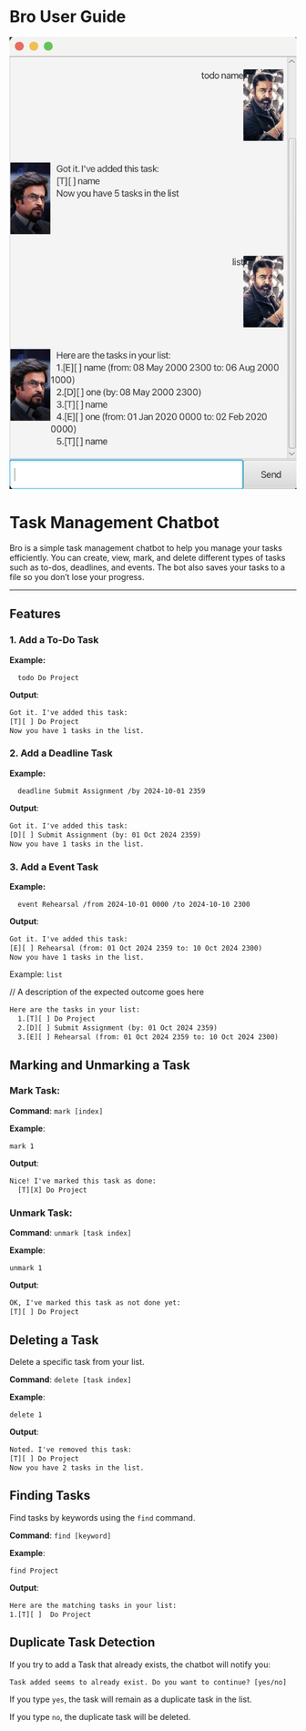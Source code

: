 # Bro User Guide

![Ui.png](Ui.png)

# Task Management Chatbot

Bro is a simple task management chatbot to help you manage your tasks efficiently. You can create, view, mark, and delete different types of tasks such as to-dos, deadlines, and events. The bot also saves your tasks to a file so you don’t lose your progress.

---

## Features

### 1. Add a To-Do Task

**Example:**

```
  todo Do Project
  ```

**Output**:
  ```
  Got it. I've added this task:
  [T][ ] Do Project
  Now you have 1 tasks in the list.
  ```

### 2. Add a Deadline Task

**Example:**

```
  deadline Submit Assignment /by 2024-10-01 2359
  ```

**Output**:
  ```
  Got it. I've added this task:
  [D][ ] Submit Assignment (by: 01 Oct 2024 2359)
  Now you have 1 tasks in the list.
  ```

### 3. Add a Event Task

**Example:**

```
  event Rehearsal /from 2024-10-01 0000 /to 2024-10-10 2300 
  ```

**Output**:
  ```
  Got it. I've added this task:
  [E][ ] Rehearsal (from: 01 Oct 2024 2359 to: 10 Oct 2024 2300)
  Now you have 1 tasks in the list.
  ```

Example: `list`

// A description of the expected outcome goes here

```
Here are the tasks in your list:
  1.[T][ ] Do Project
  2.[D][ ] Submit Assignment (by: 01 Oct 2024 2359)
  3.[E][ ] Rehearsal (from: 01 Oct 2024 2359 to: 10 Oct 2024 2300)
```

## Marking and Unmarking a Task

### Mark Task:

**Command**: `mark [index]`

**Example**:
  ```
  mark 1
  ```

**Output**:
  ```
  Nice! I've marked this task as done:
    [T][X] Do Project
  ```

### Unmark Task:

**Command**: `unmark [task index]`

**Example**:
  ```
  unmark 1
  ```

**Output**:
  ```
  OK, I've marked this task as not done yet:
  [T][ ] Do Project
  ```



## Deleting a Task

Delete a specific task from your list.

**Command**: `delete [task index]`

**Example**:
  ```
  delete 1
  ```

**Output**:
  ```
  Noted. I've removed this task:
  [T][ ] Do Project
  Now you have 2 tasks in the list.
  ```
## Finding Tasks

Find tasks by keywords using the `find` command.

**Command**: `find [keyword]`

**Example**:
  ```
  find Project
  ```

**Output**:
  ```
  Here are the matching tasks in your list:
  1.[T][ ]  Do Project
  ```

## Duplicate Task Detection

If you try to add a Task that already exists, the chatbot will notify you:
  ```
  Task added seems to already exist. Do you want to continue? [yes/no]
  ```

If you type `yes`, the task will remain as a duplicate task in the list.

If you type `no`, the duplicate task will be deleted.